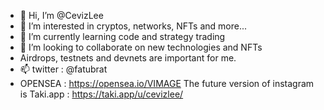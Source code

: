 - 👋 Hi, I’m @CevizLee
- 👀 I’m interested in cryptos, networks, NFTs and more...
- 🌱 I’m currently learning code and strategy trading
- 💞️ I’m looking to collaborate on new technologies and NFTs
- Airdrops, testnets and devnets are important for me.
- 📫 twitter : @fatubrat
- OPENSEA : https://opensea.io/VIMAGE
The future version of instagram is Taki.app : https://taki.app/u/cevizlee/
<!---
CevizLee/CevizLee is a ✨ special ✨ repository because its `README.md` (this file) appears on your GitHub profile.
You can click the Preview link to take a look at your changes...
